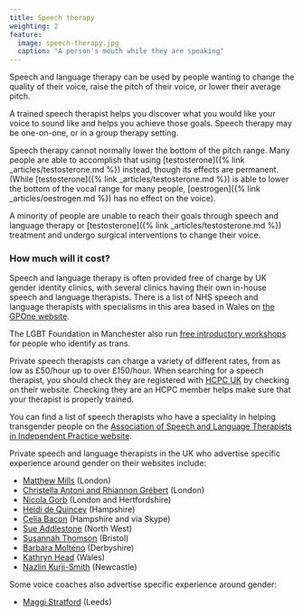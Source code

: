 ```yaml
---
title: Speech therapy
weighting: 2
feature:
  image: speech-therapy.jpg
  caption: "A person's mouth while they are speaking"
---
```


Speech and language therapy can be used by people wanting to change the quality of their voice, raise the pitch of their voice, or lower their average pitch. 

A trained speech therapist helps you discover what you would like your voice to sound like and helps you achieve those goals. Speech therapy may be one-on-one, or in a group therapy setting.

Speech therapy cannot normally lower the bottom of the pitch range. Many people are able to accomplish that using [testosterone]({% link _articles/testosterone.md %}) instead, though its effects are permanent. (While [testosterone]({% link _articles/testosterone.md %}) is able to lower the bottom of the vocal range for many people, [oestrogen]({% link _articles/oestrogen.md %}) has no effect on the voice).

A minority of people are unable to reach their goals through speech and language therapy or [testosterone]({% link _articles/testosterone.md %}) treatment and undergo surgical interventions to change their voice.

### How much will it cost?

Speech and language therapy is often provided free of charge by UK gender identity clinics, with several clinics having their own in-house speech and language therapists. There is a list of NHS speech and language therapists with specialisms in this area based in Wales on [the GPOne website](http://www.gpone.wales.nhs.uk/sitesplus/documents/1000/Wales%20GI%20Specialist%20SLT%20Contact%20Details%20per%20LHB%20-March%202020.pdf).

The LGBT Foundation in Manchester also run [free introductory workshops](https://lgbt.foundation/who-we-help/trans-people/voice-coaching) for people who identify as trans.

Private speech therapists can charge a variety of different rates, from as low as £50/hour up to over £150/hour. When searching for a speech therapist, you should check they are registered with [HCPC UK](https://www.hcpc-uk.org/) by checking on their website. Checking they are an HCPC member helps make sure that your therapist is properly trained.

You can find a list of speech therapists who have a speciality in helping transgender people on the [Association of Speech and Language Therapists in Independent Practice website](https://www.helpwithtalking.com/Member-Directory-specialty-23).

Private speech and language therapists in the UK who advertise specific experience around gender on their websites include:

- [Matthew Mills](http://www.matthewmills.uk.com/) (London)
- [Christella Antoni and Rhiannon Grébert](http://www.christellaantoni.co.uk/) (London)
- [Nicola Gorb](https://voicecommunicationclinic.com/) (London and Hertfordshire)
- [Heidi de Quincey](http://www.heididequincey.co.uk/) (Hampshire)
- [Celia Bacon](http://vox-humana.net/) (Hampshire and via Skype)
- [Sue Addlestone](http://www.sueaddlestone.co.uk) (North West)
- [Susannah Thomson](http://southbristolvoicetherapy.co.uk) (Bristol)
- [Barbara Molteno](http://www.vocalisptp.co.uk) (Derbyshire)
- [Kathryn Head](http://www.speech.org.uk/Speech_Therapy_Voice_Feminisation.html) (Wales)
- [Nazlin Kurji-Smith](https://www.northerngendernetwork.co.uk/) (Newcastle)

Some voice coaches also advertise specific experience around gender:

- [Maggi Stratford](https://www.maggistratford.com/) (Leeds)

